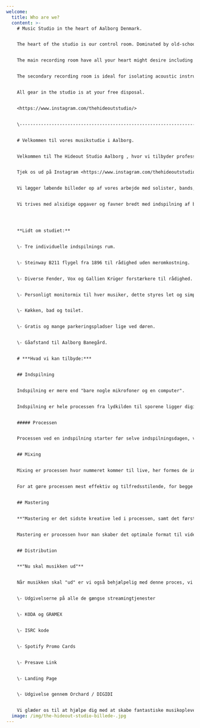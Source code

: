 ```yaml
---
welcome:
  title: Who are we?
  content: >-
    # Music Studio in the heart of Aalborg Denmark.


    The heart of the studio is our control room. Dominated by old-school analogue equipment combined with modern hardware and software. 


    The main recording room have all your heart might desire including old Vox and Fender amplifiers as well as our 1896 Steinway & Sons B211 grand piano.


    The secondary recording room is ideal for isolating acoustic instruments or vocals during full band recording sessions.


    All gear in the studio is at your free disposal.


    <https://www.instagram.com/thehideoutstudio/>


    \---------------------------------------------------------------------------------------------------------


    # Velkommen til vores musikstudie i Aalborg.


    Velkommen til The Hideout Studio Aalborg , hvor vi tilbyder professionel indspilning af musik i alle genre, det perfekte sted for bands og solister, der ønsker at i﻿ndspille musik i Aalborg. Uanset om du er en erfaren musiker eller en nybegynder, så vil vi gøre alt for at hjælpe dig med at nå dine musikalske mål. 


    T﻿jek os ud på Instagram <https://www.instagram.com/thehideoutstudio/>


    V﻿i lægger løbende billeder op af vores arbejde med solister, bands, musikudstyr, indspilninger, produktioner og du er velkommen til at følge med, men det går stærkt da vi har omkring 100 individuelle projekter om året. 


    Vi trives med alsidige opgaver og favner bredt med indspilning af både bands og solister, optagelse og indspilning af lives sessions i vores musikstudie eller på lokation, sangskrivning, mix, master, bandfoto, SoMe content, videomateriale til akademisk forskning, podcast, voiceover til reklameindustrien, distribution af musik, vejledning i forbindelse med udgivelser og meget mere. 




    **Lidt om studiet:**


    \- Tre individuelle indspilnings rum.


    \- Steinway B211 flygel fra 1896 til rådighed uden meromkostning.


    \- Diverse Fender, Vox og Gallien Krüger forstærkere til rådighed.


    \- Personligt monitormix til hver musiker, dette styres let og simpelt af musikeren selv via en of vores 6 monitorcontrollere som står fordelt i studiet.


    \- Køkken, bad og toilet. 


    \-﻿ Gratis og mange parkeringspladser lige ved døren.


    \-﻿ Gåafstand til Aalborg Banegård.


    # ***Hvad vi kan tilbyde:***


    ## Indspilning


    Indspilning er mere end "bare nogle mikrofoner og en computer".


    Indspilning er hele processen fra lydkilden til sporene ligger digitalt i DAW,  fra kilden igennem mikrofonen, til preamps og A/D konvertering i det digitale domæne. Vi har erfaring med en bred vifte af forskellige typer af musik og bands, ligefra "World Music" til POP, Jazz, Rock og Metal, så tøv ikke med at tage kontakt uanset band type og sammensætning.


    ##### Processen


    Processen ved en indspilning starter før selve indspilningsdagen, vi har rigtig gode erfaringer med at lave en "indspilningsplan" før den aftalte indspilning. Planen danner basis for hvad der skal indspilles hvornår, men danner samtidig også grundlag for en samtale indbyrdes i bandet som sikre at bandet er 100 procent klar til at indspille. Efter indspilning går processen ind i postproduktionsfasen.


    ## Mixing


    Mixing er processen hvor nummeret kommer til live, her formes de individuelle spor og samles til ét enkelt stereospor. Processen er et sammenspil mellem kunstner og mix engineer, hvor mixet sendes frem og tilbage mellem hver revision. 


    For at gøre processen mest effektiv og tilfredsstilende, for begge parter, er det vigtigt med konkret feedback på numrene, ydermere kan referencer i form af fx. Spotify links sendes forud for mixing.


    ## Mastering


    **"Mastering er det sidste kreative led i processen, samt det første led i distributionsprocessen"** 


    Mastering er processen hvor man skaber det optimale format til videre distribution, samt optimere "masterens" overordnede balance for at være konkurencedygtig i et konkurencepræget streamning marked.


    ## Distribution


    **"Nu skal musikken ud"**


    Når musikken skal "ud" er vi også behjælpelig med denne proces, vi står klar til at hjælpe med :


    \- Udgivelserne på alle de gængse streamingtjenester


    \- KODA og GRAMEX


    \- ISRC kode


    \- Spotify Promo Cards


    \- Presave Link


    \- Landing Page


    \- Udgivelse gennem Orchard / DIGIDI


    Vi glæder os til at hjælpe dig med at skabe fantastiske musikoplevelser i vores studie i Aalborg.
  image: /img/the-hideout-studio-billede-.jpg
---
```

